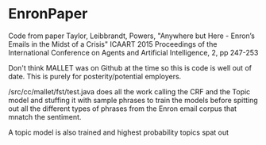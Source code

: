 # EnronPaper
Code from paper Taylor, Leibbrandt, Powers, "Anywhere but Here - Enron’s Emails in the Midst of a Crisis" ICAART 2015 Proceedings of the International Conference on Agents and Artificial Intelligence, 2, pp 247-253

Don't think MALLET was on Github at the time so this is code is well out of date. This is purely for posterity/potential employers.

/src/cc/mallet/fst/test.java does all the work calling the CRF and the Topic model and stuffing it with sample phrases to train the models before spitting out all the different types of phrases from the Enron email corpus that mnatch the sentiment. 

A topic model is also trained and highest probability topics spat out
